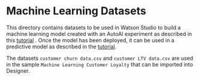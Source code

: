 # Machine Learning Datasets

This directory contains datasets to be used in Watson Studio to build a machine learning model created with an AutoAI experiment as described in 
this [tutorial](https://dataplatform.cloud.ibm.com/docs/content/wsj/analyze-data/autoai_example_binary_classifier.html) .
Once the model has been deployed, it can be used in a predictive model as described in the [tutorial](https://github.com/icp4a/automation-decision-services-samples/tree/21.0.1/samples/MLStart).

The datasets `customer churn data.csv` and `customer LTV data.csv` are used in the sample `Machine Learning Customer Loyalty` that can be imported into Designer.